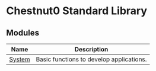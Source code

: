 # Chestnut0 Standard Library

## Modules

|Name|Description|
|:---:|:---:|
|[System](https://github.com/Garnet3106/chestnut/blob/develop/docs/library/system/index.md)|Basic functions to develop applications.|

